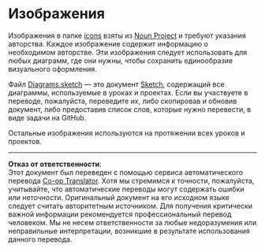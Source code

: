 <!--
CO_OP_TRANSLATOR_METADATA:
{
  "original_hash": "50abd54997afa7e7a3fc7019379e49e3",
  "translation_date": "2025-08-26T21:28:15+00:00",
  "source_file": "images/README.md",
  "language_code": "ru"
}
-->
# Изображения

Изображения в папке [icons](../../../images/icons) взяты из [Noun Project](https://thenounproject.com) и требуют указания авторства. Каждое изображение содержит информацию о необходимом авторстве. Эти изображения следует использовать для любых диаграмм, где они нужны, чтобы сохранить единообразие визуального оформления.

Файл [Diagrams.sketch](../../../images/Diagrams.sketch) — это документ [Sketch](https://www.sketch.com), содержащий все диаграммы, используемые в уроках и проектах. Если вы участвуете в переводе, пожалуйста, переведите их, либо скопировав и обновив документ, либо предоставив список слов, которые нужно перевести, в виде задачи на GitHub.

Остальные изображения используются на протяжении всех уроков и проектов.

---

**Отказ от ответственности**:  
Этот документ был переведен с помощью сервиса автоматического перевода [Co-op Translator](https://github.com/Azure/co-op-translator). Хотя мы стремимся к точности, пожалуйста, учитывайте, что автоматические переводы могут содержать ошибки или неточности. Оригинальный документ на его исходном языке следует считать авторитетным источником. Для получения критически важной информации рекомендуется профессиональный перевод человеком. Мы не несем ответственности за любые недоразумения или неправильные интерпретации, возникшие в результате использования данного перевода.